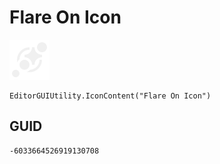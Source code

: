 # Flare On Icon
![](/img/Flare%20On%20Icon.png)

``` CSharp
EditorGUIUtility.IconContent("Flare On Icon")
```
## GUID
```
-6033664526919130708
```
